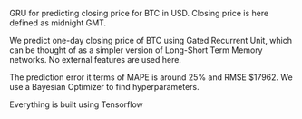 GRU for predicting closing price for BTC in USD. Closing price is here defined as midnight GMT.

We predict one-day closing price of BTC using Gated Recurrent Unit, which can be thought of as a simpler version of Long-Short Term Memory networks. No external features are used here.

The prediction error it terms of MAPE is around 25% and RMSE $17962. We use a Bayesian Optimizer to find hyperparameters. 

Everything is built using Tensorflow
